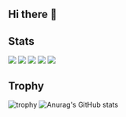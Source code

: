 ## Hi there 👋

<!--
**kou135/kou135** is a ✨ _special_ ✨ repository because its `README.md` (this file) appears on your GitHub profile.

Here are some ideas to get you started:

- 🔭 I’m currently working on ...
- 🌱 I’m currently learning ...
- 👯 I’m looking to collaborate on ...
- 🤔 I’m looking for help with ...
- 💬 Ask me about ...
- 📫 How to reach me: ...
- 😄 Pronouns: ...
- ⚡ Fun fact: ...
-->

## Stats
![](http://github-profile-summary-cards.vercel.app/api/cards/profile-details?username=kou135&theme=gruvbox)
![](http://github-profile-summary-cards.vercel.app/api/cards/repos-per-language?username=kou135&theme=gruvbox)
![](http://github-profile-summary-cards.vercel.app/api/cards/most-commit-language?username=kou135&theme=gruvbox)
![](http://github-profile-summary-cards.vercel.app/api/cards/stats?username=kou135&theme=gruvbox)
![](http://github-profile-summary-cards.vercel.app/api/cards/productive-time?username=kou135&theme=gruvbox&utcOffset=9)

## Trophy
![trophy](https://github-profile-trophy.vercel.app/?username=kou135&theme=gruvbox)
![Anurag's GitHub stats](https://github-readme-stats.vercel.app/api?username=kou135&show_icons=true&theme=radical)